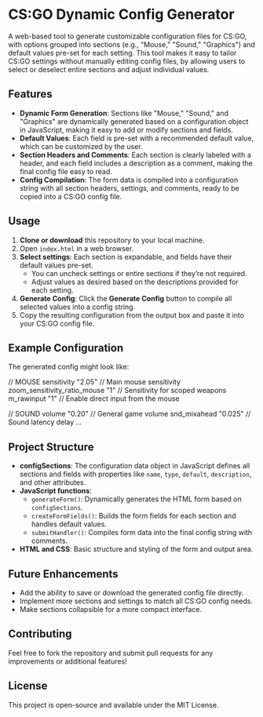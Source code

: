 # CS:GO Dynamic Config Generator

A web-based tool to generate customizable configuration files for CS:GO, with options grouped into sections (e.g., "Mouse," "Sound," "Graphics") and default values pre-set for each setting. This tool makes it easy to tailor CS:GO settings without manually editing config files, by allowing users to select or deselect entire sections and adjust individual values.

## Features

- **Dynamic Form Generation**: Sections like "Mouse," "Sound," and "Graphics" are dynamically generated based on a configuration object in JavaScript, making it easy to add or modify sections and fields.
- **Default Values**: Each field is pre-set with a recommended default value, which can be customized by the user.
- **Section Headers and Comments**: Each section is clearly labeled with a header, and each field includes a description as a comment, making the final config file easy to read.
- **Config Compilation**: The form data is compiled into a configuration string with all section headers, settings, and comments, ready to be copied into a CS:GO config file.
  
## Usage

1. **Clone or download** this repository to your local machine.
2. Open `index.html` in a web browser.
3. **Select settings**: Each section is expandable, and fields have their default values pre-set.
   - You can uncheck settings or entire sections if they’re not required.
   - Adjust values as desired based on the descriptions provided for each setting.
4. **Generate Config**: Click the **Generate Config** button to compile all selected values into a config string.
5. Copy the resulting configuration from the output box and paste it into your CS:GO config file.

## Example Configuration

The generated config might look like:

// MOUSE sensitivity "2.05" // Main mouse sensitivity zoom_sensitivity_ratio_mouse "1" // Sensitivity for scoped weapons m_rawinput "1" // Enable direct input from the mouse

// SOUND volume "0.20" // General game volume snd_mixahead "0.025" // Sound latency delay ...


## Project Structure

- **configSections**: The configuration data object in JavaScript defines all sections and fields with properties like `name`, `type`, `default`, `description`, and other attributes.
- **JavaScript functions**: 
  - `generateForm()`: Dynamically generates the HTML form based on `configSections`.
  - `createFormFields()`: Builds the form fields for each section and handles default values.
  - `submitHandler()`: Compiles form data into the final config string with comments.
- **HTML and CSS**: Basic structure and styling of the form and output area.

## Future Enhancements

- Add the ability to save or download the generated config file directly.
- Implement more sections and settings to match all CS:GO config needs.
- Make sections collapsible for a more compact interface.

## Contributing

Feel free to fork the repository and submit pull requests for any improvements or additional features!

## License

This project is open-source and available under the MIT License.
